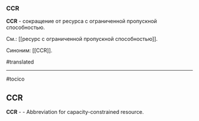 ### CCR

**CCR** - сокращение от ресурса с ограниченной пропускной способностью.

См.: [[ресурс с ограниченной пропускной способностью]].

Синоним: [[CCR]].

#translated




<hr/>

#tocico

## CCR

<b>CCR</b> -  - Abbreviation for capacity-constrained resource. 


